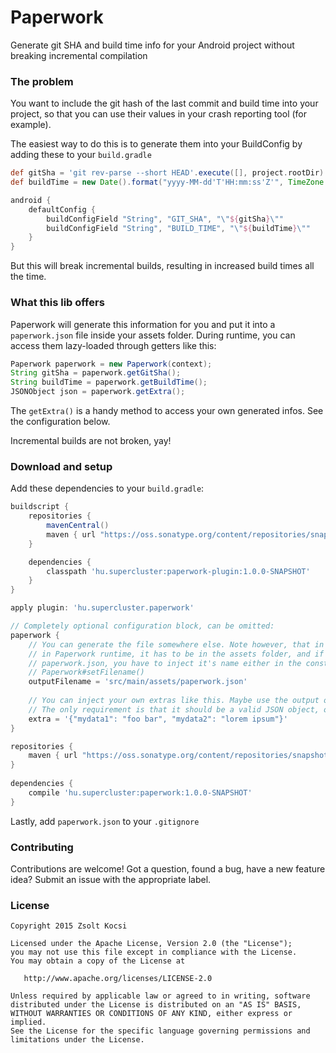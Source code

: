# Paperwork
Generate git SHA and build time info for your Android project without breaking incremental compilation

### The problem
You want to include the git hash of the last commit and build time into your project, so that you can use their values in your crash reporting tool (for example).

The easiest way to do this is to generate them into your BuildConfig by adding these to your ```build.gradle```

```groovy
def gitSha = 'git rev-parse --short HEAD'.execute([], project.rootDir).text.trim()
def buildTime = new Date().format("yyyy-MM-dd'T'HH:mm:ss'Z'", TimeZone.getTimeZone("UTC"))

android {
    defaultConfig {
        buildConfigField "String", "GIT_SHA", "\"${gitSha}\""
        buildConfigField "String", "BUILD_TIME", "\"${buildTime}\""
    }
}
```

But this will break incremental builds, resulting in increased build times all the time.


### What this lib offers
Paperwork will generate this information for you and put it into a ```paperwork.json``` file inside your assets folder.
During runtime, you can access them lazy-loaded through getters like this:
```java
Paperwork paperwork = new Paperwork(context);
String gitSha = paperwork.getGitSha();
String buildTime = paperwork.getBuildTime();
JSONObject json = paperwork.getExtra();
``` 

The ```getExtra()``` is a handy method to access your own generated infos. See the configuration below.  

Incremental builds are not broken, yay!

### Download and setup
Add these dependencies to your ```build.gradle```:

```groovy
buildscript {
    repositories {
        mavenCentral()
        maven { url "https://oss.sonatype.org/content/repositories/snapshots" }
    }

    dependencies {
        classpath 'hu.supercluster:paperwork-plugin:1.0.0-SNAPSHOT'
    }
}

apply plugin: 'hu.supercluster.paperwork'

// Completely optional configuration block, can be omitted:
paperwork {
    // You can generate the file somewhere else. Note however, that in order for it to be available
    // in Paperwork runtime, it has to be in the assets folder, and if the filename is not
    // paperwork.json, you have to inject it's name either in the constructor, or through
    // Paperwork#setFilename()
    outputFilename = 'src/main/assets/paperwork.json'
     
    // You can inject your own extras like this. Maybe use the output of a script here, I don't know.
    // The only requirement is that it should be a valid JSON object, or else horrible things will happen.
    extra = '{"mydata1": "foo bar", "mydata2": "lorem ipsum"}'
}

repositories {
    maven { url "https://oss.sonatype.org/content/repositories/snapshots" }
}
    
dependencies {
    compile 'hu.supercluster:paperwork:1.0.0-SNAPSHOT'
}
```

Lastly, add ```paperwork.json``` to your ```.gitignore``` 


### Contributing

Contributions are welcome! Got a question, found a bug, have a new feature idea? Submit an issue with the appropriate label.


### License

    Copyright 2015 Zsolt Kocsi

    Licensed under the Apache License, Version 2.0 (the "License");
    you may not use this file except in compliance with the License.
    You may obtain a copy of the License at

       http://www.apache.org/licenses/LICENSE-2.0

    Unless required by applicable law or agreed to in writing, software
    distributed under the License is distributed on an "AS IS" BASIS,
    WITHOUT WARRANTIES OR CONDITIONS OF ANY KIND, either express or implied.
    See the License for the specific language governing permissions and
    limitations under the License.
